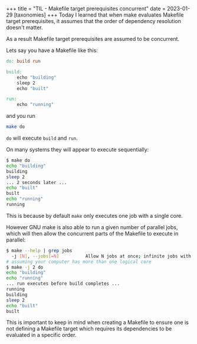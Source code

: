 +++
title = "TIL - Makefile target prerequisites concurrent"
date = 2023-01-29
[taxonomies]
+++
Today I learned that when make evaluates Makefile target prerequisites, it assumes that the order of dependency resolution doesn't matter.

As a result Makefile target prerequisites are assumed to be concurrent.

Lets say you have a Makefile like this:

```Makefile
do: build run

build:
	echo "building"
	sleep 2
	echo "built"

run:
	echo "running"
```

and you run
```bash
make do
```

`do` will execute `build` and `run`. 

On many systems they will appear to execute sequentially:

```bash
$ make do
echo "building"
building
sleep 2
... 2 seconds later ...
echo "built"
built
echo "running"
running
```

This is because by default `make` only executes one job with a single core.

However GNU make is also able to run a given number of parallel jobs, which will then allow the concurrent parts of the Makefile to execute in parallel:
```bash
$ make --help | grep jobs
  -j [N], --jobs[=N]          Allow N jobs at once; infinite jobs with no arg.
# assuming your computer has more than one logical core
$ make -j 2 do
echo "building"
echo "running"
... run executes before build completes ...
running
building
sleep 2
echo "built"
built
```

This is important to keep in mind when creating a Makefile to ensure one is not defining a Makefile target which requires its dependencies to be evaluated in a specific order.
